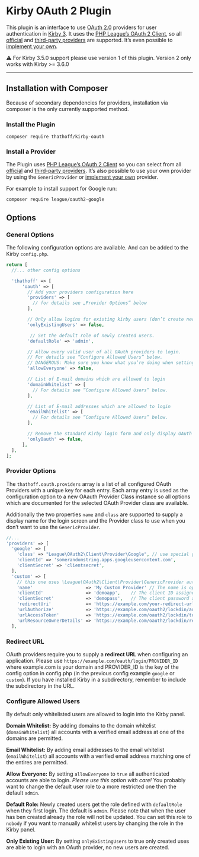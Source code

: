 # Kirby OAuth 2 Plugin

This plugin is an interface to use  [OAuth 2.0](http://oauth.net/2/) providers for user authentication in [Kirby 3](https://getkirby.com). It uses the [PHP League’s OAuth 2 Client](https://oauth2-client.thephpleague.com/), so all [official](https://oauth2-client.thephpleague.com/providers/league/) and [third-party providers](https://oauth2-client.thephpleague.com/providers/thirdparty/) are supported. It’s even possible to [implement your own](https://oauth2-client.thephpleague.com/providers/implementing/).

⚠️ For Kirby 3.5.0 support please use version 1 of this plugin. Version 2 only works with Kirby >= 3.6.0

---

## Installation with Composer

Because of secondary dependencies for providers, installation via composer is the only currently supported method.

### Install the Plugin
```
composer require thathoff/kirby-oauth
```

### Install a Provider

The Plugin uses [PHP League’s OAuth 2 Client](https://oauth2-client.thephpleague.com/) so you can select from all [official](https://oauth2-client.thephpleague.com/providers/league/) and [third-party providers](https://oauth2-client.thephpleague.com/providers/thirdparty/). It’s also possible to use your own provider by using the `GenericProvider` or [implement your own](https://oauth2-client.thephpleague.com/providers/implementing/) provider.

For example to install support for Google run:

```
composer require league/oauth2-google
```

## Options

### General Options

The following configuration options are available. And can be added to the Kirby `config.php`.

```php
return [
  //... other config options

  'thathoff' => [
      'oauth' => [
        // Add your providers configuration here
        'providers' => [
          // for details see „Provider Options” below
        ],

        // Only allow logins for existing kirby users (don’t create new users)
        'onlyExistingUsers' => false,

         // Set the default role of newly created users.
        'defaultRole' => 'admin',

        // Allow every valid user of all OAuth providers to login.
        // For details see “Configure Allowed Users” below.
        // DANGEROUS: Make sure you know what you’re doing when setting this to true!
        'allowEveryone' => false,

        // List of E-mail domains which are allowed to login
        'domainWhitelist' => [
          // For details see “Configure Allowed Users” below.
        ],

        // List of E-mail addresses which are allowed to login
        'emailWhitelist' => [
          // For details see “Configure Allowed Users” below.
        ],

        // Remove the standard Kirby login form and only display OAuth options.
        'onlyOauth' => false,
      ],
  ],
];
```

### Provider Options

The `thathoff.oauth.providers` array is a list of all configured OAuth Providers with a unique key for each entry. Each array entry is used as the configuration option to a new OAauth Provider Class instance so all options which are documented for the selected OAuth Provider class are available.

Additionally the two properties `name` and `class` are supported to supply a display name for the login screen and the Provider class to use when you don’t want to use the `GenericProvider`.

```php
//...
'providers' => [
  'google' => [
    'class' => "League\OAuth2\Client\Provider\Google", // use special google class from league/oauth2-google
    'clientId' => 'somerandomstring.apps.googleusercontent.com',
    'clientSecret' => 'clientsecret',
  ],
  'custom' => [
    // this one uses \League\OAuth2\Client\Provider\GenericProvider automatically
    'name'                    => 'My Custom Provider' // The name is optional
    'clientId'                => 'demoapp',    // The client ID assigned to you by the provider
    'clientSecret'            => 'demopass',   // The client password assigned to you by the provider
    'redirectUri'             => 'https://example.com/your-redirect-url/',
    'urlAuthorize'            => 'https://example.com/oauth2/lockdin/authorize',
    'urlAccessToken'          => 'https://example.com/oauth2/lockdin/token',
    'urlResourceOwnerDetails' => 'https://example.com/oauth2/lockdin/resource'
  ],
```

### Redirect URL

OAuth providers require you to supply a **redirect URL** when configuring an application.
Please use `https://example.com/oauth/login/PROVIDER_ID` where example.com is your domain and PROVIDER_ID is the key
of the config option in config.php (in the previous config example `google` or `custom`). If you have
installed Kirby in a subdirectory, remember to include the subdirectory in the URL.

### Configure Allowed Users

By default only whitelisted users are allowed to login into the Kirby panel.

**Domain Whitelist:** By adding domains to the domain whitelist (`domainWhitelist`) all accounts with a verified email address at one of the domains are permitted.

**Email Whitelist:** By adding email addresses to the email whitelist (`emailWhitelist`) all accounts with a verified email address matching one of the entires are permitted.

**Allow Everyone:** By setting `allowEveryone` to `true` all authenticated accounts are able to login. *Please use this option with care!* You probably want to change the default user role to a more restricted one then the default `admin`.

**Default Role:** Newly created users get the role defined with `defaultRole` when they first login. The default is `admin`. Please note that when the user has ben created already the role will not be updated. You can set this role to `nobody` if you want to manually whitelist users by changing the role in the Kirby panel.

**Only Existing User:** By setting `onlyExistingUsers` to true only created uses are able to login with an OAuth provider, no new users are created.
